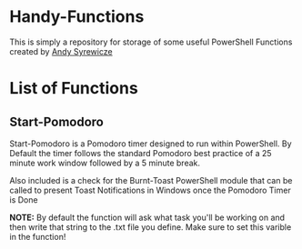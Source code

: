 # Handy-Functions
This is simply a repository for storage of some useful PowerShell Functions created by [Andy Syrewicze](https://www.andyontech.com)

<h1> List of Functions </h1>

<h2> Start-Pomodoro </h2>
Start-Pomodoro is a Pomodoro timer designed to run within PowerShell. By Default the timer follows the standard Pomodoro best practice of a 25 minute work window followed by a 5 minute break. 

Also included is a check for the Burnt-Toast PowerShell module that can be called to present Toast Notifications in Windows once the Pomodoro Timer is Done

<b>NOTE:</b> By default the function will ask what task you'll be working on and then write that string to the .txt file you define. Make sure to set this varible in the function!
